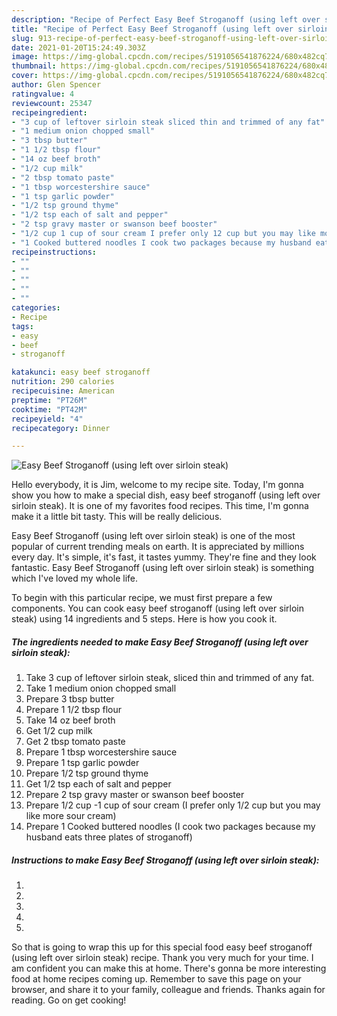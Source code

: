 ```yaml
---
description: "Recipe of Perfect Easy Beef Stroganoff (using left over sirloin steak)"
title: "Recipe of Perfect Easy Beef Stroganoff (using left over sirloin steak)"
slug: 913-recipe-of-perfect-easy-beef-stroganoff-using-left-over-sirloin-steak
date: 2021-01-20T15:24:49.303Z
image: https://img-global.cpcdn.com/recipes/5191056541876224/680x482cq70/easy-beef-stroganoff-using-left-over-sirloin-steak-recipe-main-photo.jpg
thumbnail: https://img-global.cpcdn.com/recipes/5191056541876224/680x482cq70/easy-beef-stroganoff-using-left-over-sirloin-steak-recipe-main-photo.jpg
cover: https://img-global.cpcdn.com/recipes/5191056541876224/680x482cq70/easy-beef-stroganoff-using-left-over-sirloin-steak-recipe-main-photo.jpg
author: Glen Spencer
ratingvalue: 4
reviewcount: 25347
recipeingredient:
- "3 cup of leftover sirloin steak sliced thin and trimmed of any fat"
- "1 medium onion chopped small"
- "3 tbsp butter"
- "1 1/2 tbsp flour"
- "14 oz beef broth"
- "1/2 cup milk"
- "2 tbsp tomato paste"
- "1 tbsp worcestershire sauce"
- "1 tsp garlic powder"
- "1/2 tsp ground thyme"
- "1/2 tsp each of salt and pepper"
- "2 tsp gravy master or swanson beef booster"
- "1/2 cup 1 cup of sour cream I prefer only 12 cup but you may like more sour cream"
- "1 Cooked buttered noodles I cook two packages because my husband eats three plates of stroganoff"
recipeinstructions:
- ""
- ""
- ""
- ""
- ""
categories:
- Recipe
tags:
- easy
- beef
- stroganoff

katakunci: easy beef stroganoff 
nutrition: 290 calories
recipecuisine: American
preptime: "PT26M"
cooktime: "PT42M"
recipeyield: "4"
recipecategory: Dinner

---
```



![Easy Beef Stroganoff (using left over sirloin steak)](https://img-global.cpcdn.com/recipes/5191056541876224/680x482cq70/easy-beef-stroganoff-using-left-over-sirloin-steak-recipe-main-photo.jpg)

Hello everybody, it is Jim, welcome to my recipe site. Today, I'm gonna show you how to make a special dish, easy beef stroganoff (using left over sirloin steak). It is one of my favorites food recipes. This time, I'm gonna make it a little bit tasty. This will be really delicious.

Easy Beef Stroganoff (using left over sirloin steak) is one of the most popular of current trending meals on earth. It is appreciated by millions every day. It's simple, it's fast, it tastes yummy. They're fine and they look fantastic. Easy Beef Stroganoff (using left over sirloin steak) is something which I've loved my whole life.




To begin with this particular recipe, we must first prepare a few components. You can cook easy beef stroganoff (using left over sirloin steak) using 14 ingredients and 5 steps. Here is how you cook it.

<!--inarticleads1-->

##### The ingredients needed to make Easy Beef Stroganoff (using left over sirloin steak):

1. Take 3 cup of leftover sirloin steak, sliced thin and trimmed of any fat.
1. Take 1 medium onion chopped small
1. Prepare 3 tbsp butter
1. Prepare 1 1/2 tbsp flour
1. Take 14 oz beef broth
1. Get 1/2 cup milk
1. Get 2 tbsp tomato paste
1. Prepare 1 tbsp worcestershire sauce
1. Prepare 1 tsp garlic powder
1. Prepare 1/2 tsp ground thyme
1. Get 1/2 tsp each of salt and pepper
1. Prepare 2 tsp gravy master or swanson beef booster
1. Prepare 1/2 cup -1 cup of sour cream (I prefer only 1/2 cup but you may like more sour cream)
1. Prepare 1 Cooked buttered noodles (I cook two packages because my husband eats three plates of stroganoff)




<!--inarticleads2-->

##### Instructions to make Easy Beef Stroganoff (using left over sirloin steak):

1. 
1. 
1. 
1. 
1. 




So that is going to wrap this up for this special food easy beef stroganoff (using left over sirloin steak) recipe. Thank you very much for your time. I am confident you can make this at home. There's gonna be more interesting food at home recipes coming up. Remember to save this page on your browser, and share it to your family, colleague and friends. Thanks again for reading. Go on get cooking!
